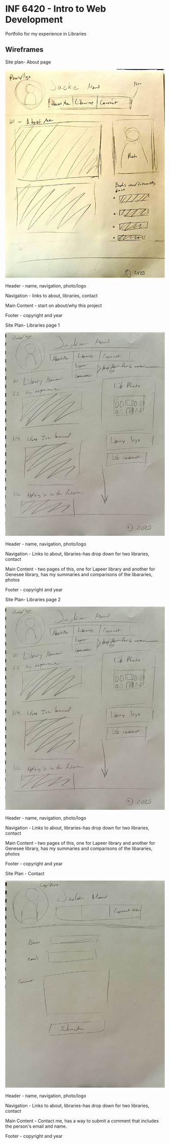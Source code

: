 # INF 6420 - Intro to Web Development

Portfolio for my experience in Libraries

## Wireframes

Site plan- About page

![wireframe of landing page](wireframes/IMG_3514.jpg)

Header - name, navigation, photo/logo

Navigation - links to about, libraries, contact

Main Content - start on about/why this project

Footer - copyright and year

 Site Plan- Libraries page 1

 ![wireframe of library page](wireframes/IMG_3520.jpg)

 Header - name, navigation, photo/logo

 Navigation - Links to about, libraries-has drop down for two libraries, contact

 Main Content - two pages of this, one for Lapeer library and another for Genesee library, has my summaries and comparisons of the libararies, photos

 Footer - copyright and year

Site Plan- Libraries page 2

 ![wireframe of library page](wireframes/IMG_3520.jpg)

 Header - name, navigation, photo/logo

 Navigation - Links to about, libraries-has drop down for two libraries, contact

 Main Content - two pages of this, one for Lapeer library and another for Genesee library, has my summaries and comparisons of the libararies, photos

 Footer - copyright and year

 Site Plan - Contact

 ![wireframe of contact page](wireframes/IMG_3519.jpg)

  Header - name, navigation, photo/logo

 Navigation - Links to about, libraries-has drop down for two libraries, contact

 Main Content - Contact me, has a way to submit a comment that includes the person's email and name. 

 Footer - copyright and year